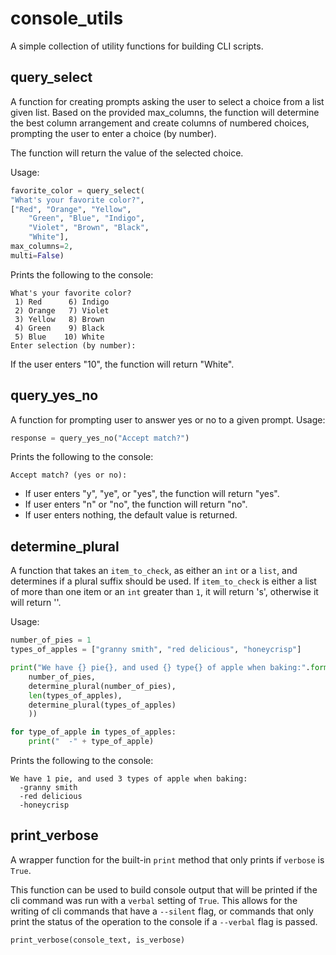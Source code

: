 # console_utils
A simple collection of utility functions for building CLI scripts.

## query_select
A function for creating prompts asking the user to select a choice from a list 
given list. Based on the provided max_columns, the function will determine the 
best column arrangement and create columns of numbered choices, prompting the
user to enter a choice (by number).

The function will return the value of the selected choice.

Usage:

```python
favorite_color = query_select(
"What's your favorite color?",
["Red", "Orange", "Yellow",
	"Green", "Blue", "Indigo",
	"Violet", "Brown", "Black",
	"White"],
max_columns=2,
multi=False)
```

Prints the following to the console:

```text
What's your favorite color?
 1) Red      6) Indigo
 2) Orange   7) Violet
 3) Yellow   8) Brown
 4) Green    9) Black
 5) Blue    10) White
Enter selection (by number):
```

If the user enters "10", the function will return "White".

## query_yes_no
A function for prompting user to answer yes or no to a given prompt.
Usage:

```python
response = query_yes_no("Accept match?")
```

Prints the following to the console:

```text	
Accept match? (yes or no):
```

- If user enters "y", "ye", or "yes", the function will return "yes".
- If user enters "n" or "no", the function will return "no".
- If user enters nothing, the default value is returned.

## determine_plural
A function that takes an `item_to_check`, as either an `int` or a `list`, and
determines if a plural suffix should be used. If `item_to_check` is either a 
list of more than one item or an `int` greater than `1`, it will return 's', 
otherwise it will return ''.

Usage:

```python
number_of_pies = 1
types_of_apples = ["granny smith", "red delicious", "honeycrisp"]

print("We have {} pie{}, and used {} type{} of apple when baking:".format(
	number_of_pies,
	determine_plural(number_of_pies),
	len(types_of_apples),
	determine_plural(types_of_apples)
	))

for type_of_apple in types_of_apples:
	print("  -" + type_of_apple)
```

Prints the following to the console:

```text
We have 1 pie, and used 3 types of apple when baking:
  -granny smith
  -red delicious
  -honeycrisp
```

## print_verbose
A wrapper function for the built-in `print` method that only prints if `verbose` 
is `True`.

This function can be used to build console output that will be printed if
the cli command was run with a `verbal` setting of `True`. This allows for the
writing of cli commands that have a `--silent` flag, or commands that only 
print the status of the operation to the console if a `--verbal` flag is passed.

```python
print_verbose(console_text, is_verbose)
```